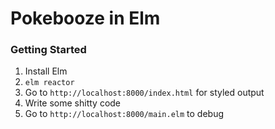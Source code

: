 # Pokebooze in Elm


### Getting Started

1. Install Elm
2. `elm reactor`
3. Go to `http://localhost:8000/index.html` for styled output
4. Write some shitty code
5. Go to `http://localhost:8000/main.elm` to debug
